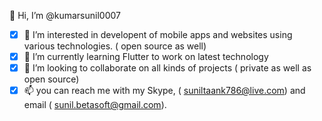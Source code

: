 👋 Hi, I’m @kumarsunil0007
- [x] 👀 I’m interested in developent of mobile apps and websites using various technologies. ( open source as well)
- [x] 🌱 I’m currently learning Flutter to work on latest technology
- [x] 💞️ I’m looking to collaborate on all kinds of projects ( private as well as open source)
- [x] 📫 you can reach me with my Skype, ( suniltaank786@live.com) and email ( sunil.betasoft@gmail.com).

<!---
kumarsunil0007/kumarsunil0007 is a ✨ special ✨ repository because its `README.md` (this file) appears on your GitHub profile.
You can click the Preview link to take a look at your changes.
--->
